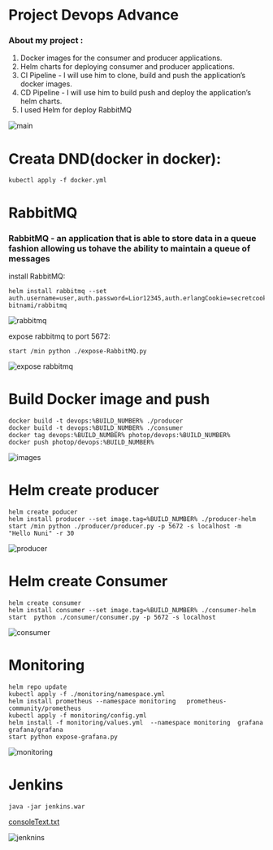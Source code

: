 # Project Devops Advance
### About my project  :
1. Docker images for the consumer and producer applications.
2. Helm charts for deploying consumer and producer applications.
3. CI Pipeline - I will use him to clone, build and push the application’s docker images.
4. CD Pipeline -  I will use him to build push and deploy the application’s helm charts.
5. I used  Helm for deploy RabbitMQ

![main](https://user-images.githubusercontent.com/108216254/179391405-1cd099ae-e98d-47dc-b518-d73788f9bddd.jpg)




# Creata DND(docker in docker):
```
kubectl apply -f docker.yml
```


# RabbitMQ
###  RabbitMQ - an application that is able to store data in a queue fashion allowing us tohave the ability to maintain a queue of messages

install RabbitMQ:

```
helm install rabbitmq --set auth.username=user,auth.password=Lior12345,auth.erlangCookie=secretcookie,metrics.enabled=true,persistence.enabled=true bitnami/rabbitmq
```

![rabbitmq](https://user-images.githubusercontent.com/108216254/179387498-ac152ce3-906e-42de-8c3e-3a2cc3687f8b.jpg)

expose rabbitmq to port 5672:
```
start /min python ./expose-RabbitMQ.py
```
![expose rabbitmq](https://user-images.githubusercontent.com/108216254/179387798-901c46bc-9e94-41c7-b952-98470aa3519a.jpg)


# Build Docker image and push
```
docker build -t devops:%BUILD_NUMBER% ./producer
docker build -t devops:%BUILD_NUMBER% ./consumer
docker tag devops:%BUILD_NUMBER% photop/devops:%BUILD_NUMBER%
docker push photop/devops:%BUILD_NUMBER%
```
![images](https://user-images.githubusercontent.com/108216254/179389062-99d86878-8c90-43fc-86e7-594fa069e2b7.jpg)


# Helm create producer
```
helm create poducer
helm install producer --set image.tag=%BUILD_NUMBER% ./producer-helm 
start /min python ./producer/producer.py -p 5672 -s localhost -m "Hello Nuni" -r 30
```
![producer](https://user-images.githubusercontent.com/108216254/179389327-2193d025-ea84-46bd-804e-075c5e8f90ba.jpg)


# Helm create Consumer

```
helm create consumer
helm install consumer --set image.tag=%BUILD_NUMBER% ./consumer-helm
start  python ./consumer/consumer.py -p 5672 -s localhost
```
![consumer](https://user-images.githubusercontent.com/108216254/179390192-24a6d0a7-a787-4981-b057-4bd58d281ffe.jpg)


# Monitoring

```
helm repo update
kubectl apply -f ./monitoring/namespace.yml 
helm install prometheus --namespace monitoring   prometheus-community/prometheus
kubectl apply -f monitoring/config.yml
helm install -f monitoring/values.yml  --namespace monitoring  grafana grafana/grafana
start python expose-grafana.py
```
![monitoring](https://user-images.githubusercontent.com/108216254/179390178-107bb906-2e18-4f62-a55c-c3983353a15a.jpg)



# Jenkins
```
java -jar jenkins.war
```
[consoleText.txt](https://github.com/Admin199633/Project_Devops/files/9127330/consoleText.txt)

![jenknins](https://user-images.githubusercontent.com/108216254/179391130-1792907f-b08b-4399-b990-358711e4cd06.jpg)

